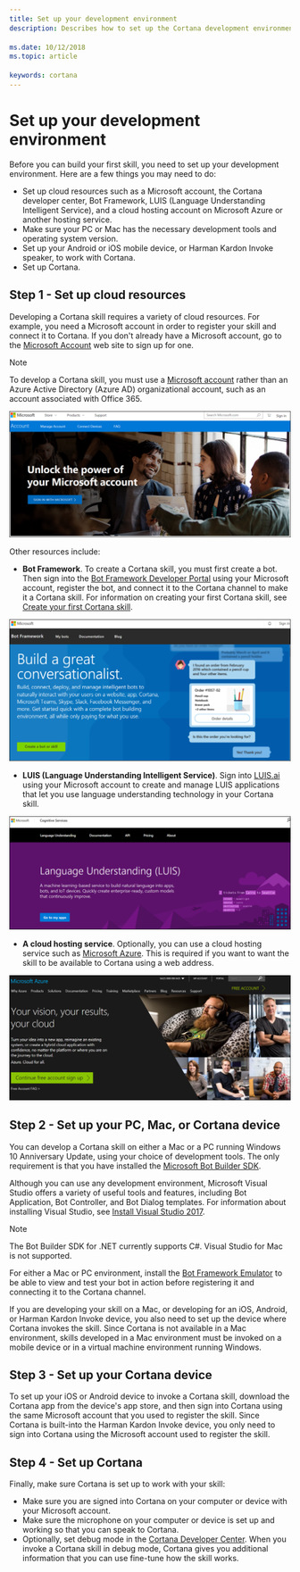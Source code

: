 ```yaml
---
title: Set up your development environment
description: Describes how to set up the Cortana development environment.

ms.date: 10/12/2018
ms.topic: article

keywords: cortana
--- 
```


# Set up your development environment

Before you can build your first skill, you need to set up your development environment. Here are a few things you may need to do:

* Set up cloud resources such as a Microsoft account, the Cortana developer center, Bot Framework, LUIS (Language Understanding Intelligent Service), and a cloud hosting account on Microsoft Azure or another hosting service.
* Make sure your PC or Mac has the necessary development tools and operating system version. 
* Set up your Android or iOS mobile device, or Harman Kardon Invoke speaker, to work with Cortana.
* Set up Cortana.

## Step 1 - Set up cloud resources

Developing a Cortana skill requires a variety of cloud resources. For example, you need a Microsoft account in order to register your skill and connect it to Cortana. If you don't already have a Microsoft account, go to the [Microsoft Account](https://account.microsoft.com/account) web site to sign up for one.

>[!NOTE]
> To develop a Cortana skill, you must use a [Microsoft account](https://account.microsoft.com/account) rather than an Azure Active Directory (Azure AD) organizational account, such as an account associated with Office 365.

![Microsoft account site](./media/images/microsoft_account.png)

Other resources include:

* **Bot Framework**. To create a Cortana skill, you must first create a bot. Then sign into the [Bot Framework Developer Portal](https://dev.botframework.com/) using your Microsoft account, register the bot, and connect it to the Cortana channel to make it a Cortana skill. For information on creating your first Cortana skill, see [Create your first Cortana skill](./mva22-hello-world.md).

![Bot Framework developer portal](./media/images/bot_framework_dev_portal.png)

* **LUIS (Language Understanding Intelligent Service)**. Sign into [LUIS.ai](https://www.luis.ai) using your Microsoft account to create and manage LUIS applications that let you use language understanding technology in your Cortana skill. 

![LUIS Site](./media/images/mva32_luis_account.png)

* **A cloud hosting service**. Optionally, you can use a cloud hosting service such as [Microsoft Azure](https://azure.microsoft.com). This is required if you want to want the skill to be available to Cortana using a web address.

![Azure Site](./media/images/azure_site.png)

## Step 2 - Set up your PC, Mac, or Cortana device

You can develop a Cortana skill on either a Mac or a PC running Windows 10 Anniversary Update, using your choice of development tools. The only requirement is that you have installed the [Microsoft Bot Builder SDK](https://github.com/Microsoft/BotBuilder).

Although you can use any development environment, Microsoft Visual Studio offers a variety of useful tools and features, including Bot Application, Bot Controller, and Bot Dialog templates. For information about installing Visual Studio, see [Install Visual Studio 2017](https://docs.microsoft.com/visualstudio/install/install-visual-studio). 

>[!NOTE]
> The Bot Builder SDK for .NET currently supports C#. Visual Studio for Mac is not supported.

For either a Mac or PC environment, install the [Bot Framework Emulator](https://docs.microsoft.com/bot-framework/debug-bots-emulator) to be able to view and test your bot in action before registering it and connecting it to the Cortana channel.

If you are developing your skill on a Mac, or developing for an iOS, Android, or Harman Kardon Invoke device, you also need to set up the device where Cortana invokes the skill. Since Cortana is not available in a Mac environment, skills developed in a Mac environment must be invoked on a mobile device or in a virtual machine environment running Windows.

## Step 3 - Set up your Cortana device

To set up your iOS or Android device to invoke a Cortana skill, download the Cortana app from the device's app store, and then sign into Cortana using the same Microsoft account that you used to register the skill. Since Cortana is built-into the Harman Kardon Invoke device, you only need to sign into Cortana using the Microsoft account used to register the skill.

## Step 4 - Set up Cortana

Finally, make sure Cortana is set up to work with your skill:

* Make sure you are signed into Cortana on your computer or device with your Microsoft account.
* Make sure the microphone on your computer or device is set up and working so that you can speak to Cortana.
* Optionally, set debug mode in the [Cortana Developer Center](https://developer.microsoft.com/cortana). When you invoke a Cortana skill in debug mode, Cortana gives you additional information that you can use fine-tune how the skill works.
